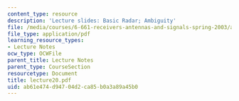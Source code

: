 ```yaml
---
content_type: resource
description: 'Lecture slides: Basic Radar; Ambiguity'
file: /media/courses/6-661-receivers-antennas-and-signals-spring-2003/ab61e474d94704d2ca85b0a3a89a45b0_lecture20.pdf
file_type: application/pdf
learning_resource_types:
- Lecture Notes
ocw_type: OCWFile
parent_title: Lecture Notes
parent_type: CourseSection
resourcetype: Document
title: lecture20.pdf
uid: ab61e474-d947-04d2-ca85-b0a3a89a45b0
---
```

